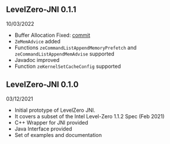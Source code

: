 ## LevelZero-JNI 0.1.1
10/03/2022

- Buffer Allocation Fixed: [commit](https://github.com/beehive-lab/levelzero-jni/commit/26e5155dc349ff9db9a01fe6d9ec08104a0a5d70)
- `ZeMemAdvice` added
- Functions `zeCommandListAppendMemoryPrefetch` and `zeCommandListAppendMemAdvise` supported
- Javadoc improved
- Function `zeKernelSetCacheConfig` supported


## LevelZero-JNI 0.1.0
03/12/2021

- Initial prototype of LevelZero JNI.
- It covers a subset of the Intel Level-Zero 1.1.2 Spec (Feb 2021)
- C++ Wrapper for JNI provided
- Java Interface provided
- Set of examples and documentation